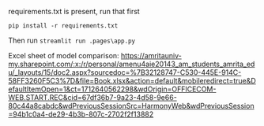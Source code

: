 requirements.txt is present, run that first

```pip install -r requirements.txt```

Then run
```streamlit run .pages\app.py```

Excel sheet of model comparison: https://amritauniv-my.sharepoint.com/:x:/r/personal/amenu4aie20143_am_students_amrita_edu/_layouts/15/doc2.aspx?sourcedoc=%7B32128747-C530-445E-914C-58FF3260F5C3%7D&file=Book.xlsx&action=default&mobileredirect=true&DefaultItemOpen=1&ct=1712640562298&wdOrigin=OFFICECOM-WEB.START.REC&cid=67df36b7-9a23-4d58-9e66-80c44a8cabdc&wdPreviousSessionSrc=HarmonyWeb&wdPreviousSession=94b1c0a4-de29-4b3b-807c-2702f2f13882